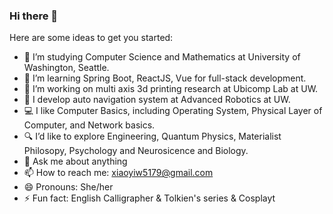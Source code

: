### Hi there 👋


Here are some ideas to get you started:

- 🔭 I’m studying Computer Science and Mathematics at University of Washington, Seattle.
- 🌱 I’m learning Spring Boot, ReactJS, Vue for full-stack development.
- 🧐 I’m working on multi axis 3d printing research at Ubicomp Lab at UW.
- 🤖 I develop auto navigation system at Advanced Robotics at UW.
- 💻 I like Computer Basics, including Operating System, Physical Layer of Computer, and Network basics.
- 🔍 I’d like to explore Engineering, Quantum Physics, Materialist Philosopy, Psychology and Neurosicence and Biology.
- 💬 Ask me about anything
- 📫 How to reach me: xiaoyiw5179@gmail.com
- 😄 Pronouns: She/her
- ⚡ Fun fact: English Calligrapher & Tolkien's series & Cosplayt

<!--
**HippoScrewdriver/HippoScrewdriver** is a ✨ _special_ ✨ repository because its `README.md` (this file) appears on your GitHub profile.

Here are some ideas to get you started:

<p align="left"> <img src="https://komarev.com/ghpvc/?username=hipposcrewdriver&label=Profile%20views&color=0e75b6&style=flat" alt="hipposcrewdriver" /> </p>

- 🔭 I’m currently working on my blog!!
- 🌱 I’m currently learning cs, mathematics?
- 👯 I’m looking to collaborate on ARUW!
- 🤔 I’m looking for help with hmmm i dont know
- 💬 Ask me about anything
- 📫 How to reach me: dont
- 😄 Pronouns: whatever
- ⚡ Fun fact: calligrapher & Tolkien's fan
-->

